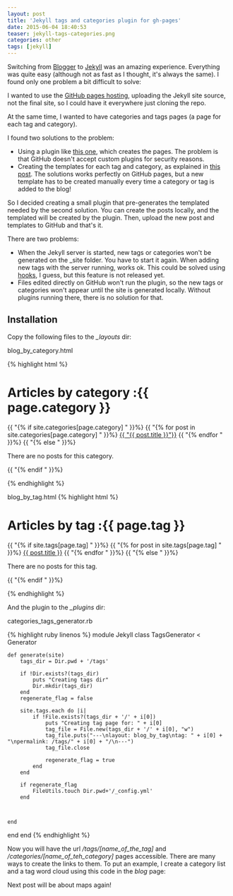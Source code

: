 ```yaml
---
layout: post
title: 'Jekyll tags and categories plugin for gh-pages'
date: 2015-06-04 18:40:53
teaser: jekyll-tags-categories.png
categories: other
tags: [jekyll]
---
```


Switching from [Blogger](http://www.blogger.com) to [Jekyll](http://jekyllrb.com/) was an amazing experience. Everything was quite easy (although not as fast as I thought, it's always the same). I found only one problem a bit difficult to solve:

I wanted to use the [GitHub pages hosting](https://pages.github.com/), uploading the Jekyll site source, not the final site, so I could have it everywhere just cloning the repo.

At the same time, I wanted to have categories and tags pages (a page for each tag and category).

I found two solutions to the problem:

- Using a plugin like [this one](https://github.com/recurser/jekyll-plugins), which creates the pages. The problem is that GitHub doesn't accept custom plugins for security reasons.
- Creating the templates for each tag and category, as explained in [this post](http://www.minddust.com/post/tags-and-categories-on-github-pages/). The solutions works perfectly on GitHub pages, but a new template has to be created manually every time a category or tag is added to the blog!

So I decided creating a small plugin that pre-generates the templated needed by the second solution. You can create the posts locally, and the templated will be created by the plugin. Then, upload the new post and templates to GitHub and that's it.

There are two problems:

- When the Jekyll server is started, new tags or categories won't be generated on the \_site folder. You have to start it again. When adding new tags with the server running, works ok. This could be solved using [hooks](http://jekyllrb.com/docs/plugins/#hooks), I guess, but this feature is not released yet.
- Files edited directly on GitHub won't run the plugin, so the new tags or categories won't appear until the site is generated locally. Without plugins running there, there is no solution for that.

## Installation

Copy the following files to the _\_layouts_ dir:

blog_by_category.html

{% highlight html %}


<h1>Articles by category :{{ page.category }}</h1>
<div>
    {{ "{% if site.categories[page.category] " }}%}
        {{ "{% for post in site.categories[page.category] " }}%}
            <a href="{{  post.url  }}">{{ "{{ post.title  }}"}}</a>
        {{ "{% endfor " }}%}
    {{ "{% else " }}%}
        <p>There are no posts for this category.</p>
    {{ "{% endif " }}%}
</div>

{% endhighlight %}

blog_by_tag.html
 {% highlight html %}


<h1>Articles by tag :{{ page.tag }}</h1>
<div>
   {{ "{% if site.tags[page.tag] " }}%}
        {{ "{% for post in site.tags[page.tag] " }}%}
            <a href={{ post.url }}/>{{  post.title  }}</a>
        {{ "{% endfor " }}%}
    {{ "{% else " }}%}
        <p>There are no posts for this tag.</p>
    {{ "{% endif " }}%}
</div>

{% endhighlight %}

And the plugin to the _\_plugins_ dir:

categories_tags_generator.rb

{% highlight ruby linenos %}
module Jekyll
class TagsGenerator < Generator

    def generate(site)
        tags_dir = Dir.pwd + '/tags'

        if !Dir.exists?(tags_dir)
            puts "Creating tags dir"
            Dir.mkdir(tags_dir)
        end
        regenerate_flag = false

        site.tags.each do |i|
            if !File.exists?(tags_dir + '/' + i[0])
                puts "Creating tag page for: " + i[0]
                tag_file = File.new(tags_dir + '/' + i[0], "w")
                tag_file.puts("---\nlayout: blog_by_tag\ntag: " + i[0] + "\npermalink: /tags/" + i[0] + "/\n---")
                tag_file.close

                regenerate_flag = true
            end
        end

        if regenerate_flag
            FileUtils.touch Dir.pwd+'/_config.yml'
        end



    end

end
end
{% endhighlight %}

Now you will have the url _/tags/[name_of_the_tag]_ and _/categories/[name_of_teh_category]_ pages accessible. There are many ways to create the links to them. To put an example, I create a category list and a tag word cloud using this code in the _blog_ page:



Next post will be about maps again!
